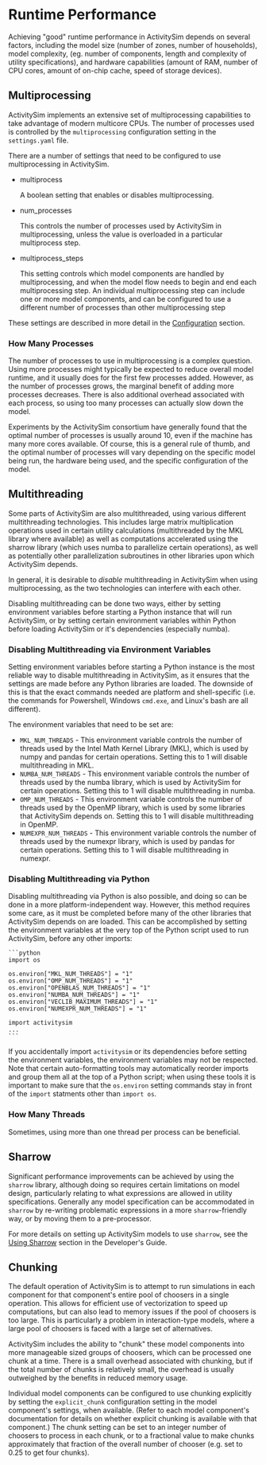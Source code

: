 # Runtime Performance

Achieving "good" runtime performance in ActivitySim depends on several factors,
including the model size (number of zones, number of households), model complexity,
(eg. number of components, length and complexity of utility specifications), and
hardware capabilities (amount of RAM, number of CPU cores, amount of on-chip cache,
speed of storage devices).


## Multiprocessing

ActivitySim implements an extensive set of multiprocessing capabilities to take
advantage of modern multicore CPUs.  The number of processes used is controlled
by the `multiprocessing` configuration setting in the `settings.yaml` file.

There are a number of settings that need to be configured to use multiprocessing
in ActivitySim.

- multiprocess

    A boolean setting that enables or disables multiprocessing.

- num_processes

  This controls the number of processes used by ActivitySim in multiprocessing,
  unless the value is overloaded in a particular multiprocess step.

- multiprocess_steps

  This setting controls which model components are handled by multiprocessing,
  and when the model flow needs to begin and end each multiprocessing step. An
  individual multiprocessing step can include one or more model components, and
  can be configured to use a different number of processes than other
  multiprocessing step

These settings are described in more detail in the [Configuration](configuration)
section.

### How Many Processes

The number of processes to use in multiprocessing is a complex question.  Using
more processes might typically be expected to reduce overall model runtime, and
it usually does for the first few processes added.  However, as the number of
processes grows, the marginal benefit of adding more processes decreases.  There
is also additional overhead associated with each process, so using too many
processes can actually slow down the model.

Experiments by the ActivitySim consortium have generally found that the optimal
number of processes is usually around 10, even if the machine has many more
cores available.  Of course, this is a general rule of thumb, and the optimal
number of processes will vary depending on the specific model being run, the
hardware being used, and the specific configuration of the model.


## Multithreading

Some parts of ActivitySim are also multithreaded, using various different
multithreading technologies. This includes large matrix multiplication operations
used in certain utility calculations (multithreaded by the MKL library where
available) as well as computations accelerated using the sharrow library (which
uses numba to parallelize certain operations), as well as potentially other
parallelization subroutines in other libraries upon which ActivitySim depends.

In general, it is desirable to *disable* multithreading in ActivitySim when using
multiprocessing, as the two technologies can interfere with each other.

Disabling multithreading can be done two ways, either by setting environment
variables before starting a Python instance that will run ActivitySim, or by
setting certain environment variables within Python before loading ActivitySim
or it's dependencies (especially numba).


### Disabling Multithreading via Environment Variables

Setting environment variables before starting a Python instance is the most
reliable way to disable multithreading in ActivitySim, as it ensures that the
settings are made before any Python libraries are loaded.  The downside of this
is that the exact commands needed are platform and shell-specific (i.e. the
commands for Powershell, Windows `cmd.exe`, and Linux's bash are all different).

The environment variables that need to be set are:

- `MKL_NUM_THREADS` - This environment variable controls the number of threads
  used by the Intel Math Kernel Library (MKL), which is used by numpy and pandas
  for certain operations.  Setting this to 1 will disable multithreading in MKL.
- `NUMBA_NUM_THREADS` - This environment variable controls the number of threads
  used by the numba library, which is used by ActivitySim for certain operations.
  Setting this to 1 will disable multithreading in numba.
- `OMP_NUM_THREADS` - This environment variable controls the number of threads
  used by the OpenMP library, which is used by some libraries that ActivitySim
  depends on.  Setting this to 1 will disable multithreading in OpenMP.
- `NUMEXPR_NUM_THREADS` - This environment variable controls the number of threads
  used by the numexpr library, which is used by pandas for certain operations.
  Setting this to 1 will disable multithreading in numexpr.


### Disabling Multithreading via Python

Disabling multithreading via Python is also possible, and doing so can be done
in a more platform-independent way.  However, this method requires some care, as
it must be completed before many of the other libraries that ActivitySim depends
on are loaded.  This can be accomplished by setting the environment variables at
the very top of the Python script used to run ActivitySim, before any other imports:

    ```python
    import os

    os.environ["MKL_NUM_THREADS"] = "1"
    os.environ["OMP_NUM_THREADS"] = "1"
    os.environ["OPENBLAS_NUM_THREADS"] = "1"
    os.environ["NUMBA_NUM_THREADS"] = "1"
    os.environ["VECLIB_MAXIMUM_THREADS"] = "1"
    os.environ["NUMEXPR_NUM_THREADS"] = "1"

    import activitysim
    ...
    ```

If you accidentally import `activitysim` or its dependencies before setting the
environment variables, the environment variables may not be respected.  Note that
certain auto-formatting tools may automatically reorder imports and group them all
at the top of a Python script; when using these tools it is important to make
sure that the `os.environ` setting commands stay in front of the `import` statments
other than `import os`.

### How Many Threads

Sometimes, using more than one thread per process can be beneficial.

## Sharrow

Significant performance improvements can be achieved by using the `sharrow` library,
although doing so requires certain limitations on model design, particularly
relating to what expressions are allowed in utility specifications.  Generally
any model specification can be accommodated in `sharrow` by re-writing problematic
expressions in a more `sharrow`-friendly way, or by moving them to a pre-processor.

For more details on setting up ActivitySim models to use `sharrow`, see the
[Using Sharrow](../dev-guide/using-sharrow.md) section in the Developer's Guide.


## Chunking

The default operation of ActivitySim is to attempt to run simulations in each
component for that component's entire pool of choosers in a single operation.
This allows for efficient use of vectorization to speed up computations, but can
also lead to memory issues if the pool of choosers is too large.  This is particularly
a problem in interaction-type models, where a large pool of choosers is faced
with a large set of alternatives.

ActivitySim includes the ability to "chunk" these model components into more
manageable sized groups of choosers, which can be processed one chunk at a time.
There is a small overhead associated with chunking, but if the total number of
chunks is relatively small, the overhead is usually outweighed by the benefits
in reduced memory usage.

Individual model components can be configured to use chunking explicitly by
setting the `explicit_chunk` configuration setting in the model component's
settings, when available. (Refer to each model component's documentation for
details on whether explicit chunking is available with that component.)  The
chunk setting can be set to an integer number of choosers to process in each
chunk, or to a fractional value to make chunks approximately that fraction of
the overall number of chooser (e.g. set to 0.25 to get four chunks).

